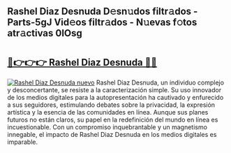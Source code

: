 ## Rashel Diaz Desnuda D𝚎sn𝚞dos filtr𝚊dos - Parts-5gJ Vid𝚎os filtr𝚊dos - N𝚞evas f𝚘tos atr𝚊ctivas 0IOsg

# <h2><a href="http://mb5cmm.tromn.icu/?c=Rashel+Diaz+Desnuda">🔗👉👉👉 Rashel Diaz Desnuda 🔗🔗</a></h2>

[![Rashel Diaz Desnuda nuevo](https://i.imgur.com/pEAQMta.gif)](http://mb5cmm.tromn.icu/?c=Rashel+Diaz+Desnuda)
Rashel Diaz Desnuda, un individuo complejo y desconcertante, se resiste a la caracterización simple. Su uso innovador de los medios digitales para la autopresentación ha cautivado y enfurecido a sus seguidores, estimulando debates sobre la privacidad, la expresión artística y la esencia de las comunidades en línea. Aunque sus planes futuros no están claros, su papel en la redefinición del mundo en línea es incuestionable. Con un compromiso inquebrantable y un magnetismo innegable, el impacto de Rashel Diaz Desnuda en los medios digitales es imparable.
